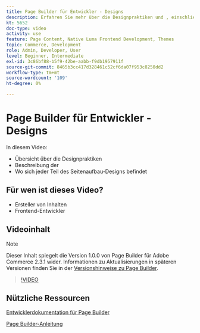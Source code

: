 ```yaml
---
title: Page Builder für Entwickler - Designs
description: Erfahren Sie mehr über die Designpraktiken und ​, einschließlich des Speicherorts für jeden Teil des Seitenaufbaus-Designs.
kt: 5652
doc-type: video
activity: use
feature: Page Content, Native Luma Frontend Development, Themes
topic: Commerce, Development
role: Admin, Developer, User
level: Beginner, Intermediate
exl-id: 3c86bf88-b5f9-42be-aabb-f9db1957911f
source-git-commit: 8465b3cc417d328461c52cf6da07f953c8250dd2
workflow-type: tm+mt
source-wordcount: '109'
ht-degree: 0%

---
```


# Page Builder für Entwickler - Designs

In diesem Video:

- Übersicht über die Designpraktiken
- Beschreibung der &#x200B;
- Wo sich jeder Teil des Seitenaufbau-Designs befindet&#x200B;

## Für wen ist dieses Video?

- Ersteller von Inhalten
- Frontend-Entwickler

## Videoinhalt

>[!NOTE]
>
>Dieser Inhalt spiegelt die Version 1.0.0 von Page Builder für Adobe Commerce 2.3.1 wider. Informationen zu Aktualisierungen in späteren Versionen finden Sie in der [Versionshinweise zu Page Builder](https://experienceleague.adobe.com/docs/commerce-admin/page-builder/release-notes.html).

>[!VIDEO](https://video.tv.adobe.com/v/35711?quality=12&learn=on)

## Nützliche Ressourcen

[Entwicklerdokumentation für Page Builder](https://developer.adobe.com/commerce/frontend-core/page-builder/)

[Page Builder-Anleitung](https://experienceleague.adobe.com/docs/commerce-admin/page-builder/introduction.html)
